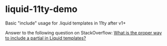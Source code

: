 # liquid-11ty-demo
Basic "include" usage for .liquid templates in 11ty after v1+

Answer to the following question on StackOverflow: [What is the proper way to include a partial in Liquid templates?](https://stackoverflow.com/questions/72277414/what-is-the-proper-way-to-include-partial-in-liquid-templates-in-eleventy-1/72278200#72278200)

